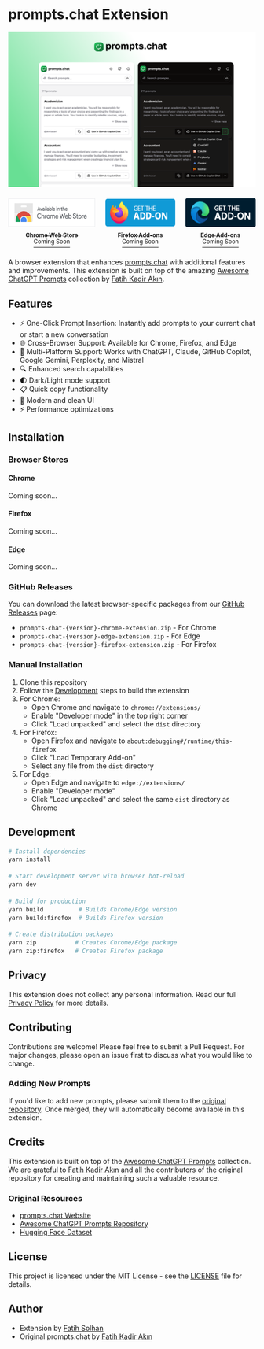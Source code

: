 # prompts.chat Extension

<div align="center">

  <img src="src/public/prompts-chat-img.png" alt="prompts.chat Extension Screenshot" width="800" style="max-width: 100%; height: auto;" />

  <div align="center" style="display: flex; justify-content: center; gap: 20px; margin: 20px 0;">
    <div align="center">
      <a href="#chrome">
        <img src="src/public/store-icons/chrome.png" alt="Chrome Web Store" height="58" />
        <br />
        <sub><b>Chrome Web Store</b></sub>
        <br />
        <sup>Coming Soon</sup>
      </a>
    </div>
    <div align="center">
      <a href="#firefox">
        <img src="src/public/store-icons/firefox.png" alt="Firefox Add-ons" height="58" />
        <br />
        <sub><b>Firefox Add-ons</b></sub>
        <br />
        <sup>Coming Soon</sup>
      </a>
    </div>
    <div align="center">
      <a href="#edge">
        <img src="src/public/store-icons/edge.png" alt="Edge Add-ons" height="58" />
        <br />
        <sub><b>Edge Add-ons</b></sub>
        <br />
        <sup>Coming Soon</sup>
      </a>
    </div>
  </div>

</div>

A browser extension that enhances [prompts.chat](https://prompts.chat) with additional features and improvements. This extension is built on top of the amazing [Awesome ChatGPT Prompts](https://github.com/f/awesome-chatgpt-prompts) collection by [Fatih Kadir Akın](https://github.com/f).

## Features

- ⚡️ One-Click Prompt Insertion: Instantly add prompts to your current chat or start a new conversation
- 🌐 Cross-Browser Support: Available for Chrome, Firefox, and Edge
- 🤖 Multi-Platform Support: Works with ChatGPT, Claude, GitHub Copilot, Google Gemini, Perplexity, and Mistral
- 🔍 Enhanced search capabilities
- 🌓 Dark/Light mode support
- 📋 Quick copy functionality
- 🎨 Modern and clean UI
- ⚡️ Performance optimizations

## Installation

### Browser Stores
#### Chrome
Coming soon...
<!-- [Install from Chrome Web Store](https://chromewebstore.google.com/detail/) -->

#### Firefox
Coming soon...
<!-- [Install from Firefox Add-ons](https://addons.mozilla.org/en-US/firefox/addon/) -->

#### Edge
Coming soon...
<!-- [Install from Edge Add-ons](https://microsoftedge.microsoft.com/addons/) -->

### GitHub Releases
You can download the latest browser-specific packages from our [GitHub Releases](https://github.com/fatihsolhan/prompts-chat-extension/releases) page:
- `prompts-chat-{version}-chrome-extension.zip` - For Chrome
- `prompts-chat-{version}-edge-extension.zip` - For Edge
- `prompts-chat-{version}-firefox-extension.zip` - For Firefox

### Manual Installation
1. Clone this repository
2. Follow the [Development](#development) steps to build the extension
3. For Chrome:
   - Open Chrome and navigate to `chrome://extensions/`
   - Enable "Developer mode" in the top right corner
   - Click "Load unpacked" and select the `dist` directory
4. For Firefox:
   - Open Firefox and navigate to `about:debugging#/runtime/this-firefox`
   - Click "Load Temporary Add-on"
   - Select any file from the `dist` directory
5. For Edge:
   - Open Edge and navigate to `edge://extensions/`
   - Enable "Developer mode"
   - Click "Load unpacked" and select the same `dist` directory as Chrome

## Development

```bash
# Install dependencies
yarn install

# Start development server with browser hot-reload
yarn dev

# Build for production
yarn build          # Builds Chrome/Edge version
yarn build:firefox  # Builds Firefox version

# Create distribution packages
yarn zip           # Creates Chrome/Edge package
yarn zip:firefox   # Creates Firefox package
```

## Privacy
This extension does not collect any personal information. Read our full [Privacy Policy](PRIVACY.md) for more details.

## Contributing

Contributions are welcome! Please feel free to submit a Pull Request. For major changes, please open an issue first to discuss what you would like to change.

### Adding New Prompts

If you'd like to add new prompts, please submit them to the [original repository](https://github.com/f/awesome-chatgpt-prompts). Once merged, they will automatically become available in this extension.

## Credits

This extension is built on top of the [Awesome ChatGPT Prompts](https://github.com/f/awesome-chatgpt-prompts) collection. We are grateful to [Fatih Kadir Akın](https://github.com/f) and all the contributors of the original repository for creating and maintaining such a valuable resource.

### Original Resources
- [prompts.chat Website](https://prompts.chat)
- [Awesome ChatGPT Prompts Repository](https://github.com/f/awesome-chatgpt-prompts)
- [Hugging Face Dataset](https://huggingface.co/datasets/fka/awesome-chatgpt-prompts/)

## License

This project is licensed under the MIT License - see the [LICENSE](LICENSE) file for details.

## Author

- Extension by [Fatih Solhan](https://github.com/fatihsolhan)
- Original prompts.chat by [Fatih Kadir Akın](https://github.com/f)
